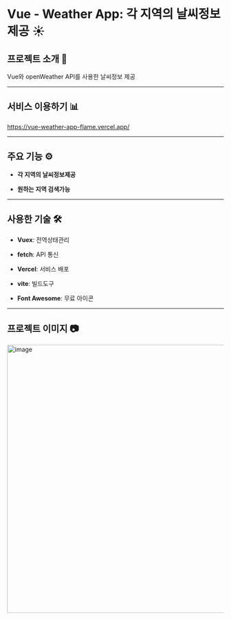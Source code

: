 # Vue - Weather App: 각 지역의 날씨정보 제공 ☀️

## 프로젝트 소개 📝

Vue와 openWeather API를 사용한 날씨정보 제공

---
## 서비스 이용하기 📊 

https://vue-weather-app-flame.vercel.app/

---
## 주요 기능 ⚙️ 

- **각 지역의 날씨정보제공**

- **원하는 지역 검색가능**

---

## 사용한 기술 🛠

- **Vuex**: 전역상태관리

- **fetch**: API 통신

- **Vercel**: 서비스 배포
  
- **vite**: 빌드도구

- **Font Awesome**: 무료 아이콘

---

## 프로젝트 이미지 📷
<img width="624" alt="image" src="https://github.com/Koo-Tae-Ho/Vue-Weather-App/assets/133594273/d6eec046-2798-45b5-a214-9625756835ae">



